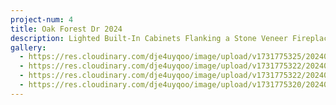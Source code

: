 ```yaml
---
project-num: 4
title: Oak Forest Dr 2024
description: Lighted Built-In Cabinets Flanking a Stone Veneer Fireplace
gallery:
  - https://res.cloudinary.com/dje4uyqoo/image/upload/v1731775325/20240222_141025_1_nnbiyl.jpg
  - https://res.cloudinary.com/dje4uyqoo/image/upload/v1731775322/20240222_124451_1_oezwuo.jpg
  - https://res.cloudinary.com/dje4uyqoo/image/upload/v1731775322/20240222_124817_1_j0zax9.jpg
  - https://res.cloudinary.com/dje4uyqoo/image/upload/v1731775320/20240222_124307_1_norr8k.jpg
---
```


